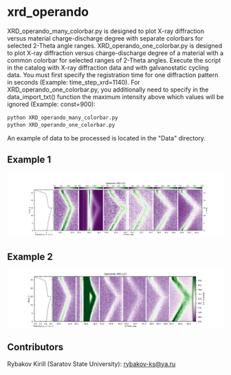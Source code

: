 # xrd_operando
XRD_operando_many_colorbar.py is designed to plot X-ray diffraction versus material charge-discharge degree with separate colorbars for selected 2-Theta angle ranges.
XRD_operando_one_colorbar.py is designed to plot X-ray diffraction versus charge-discharge degree of a material with a common colorbar for selected ranges of 2-Theta angles.
Execute the script in the catalog with X-ray diffraction data and with galvanostatic cycling data. You must first specify the registration time for one diffraction pattern in seconds (Example: time_step_xrd=1140). For XRD_operando_one_colorbar.py, you additionally need to specify in the data_import_txt() function the maximum intensity above which values will be ignored (Example: const=900):
```python
python XRD_operando_many_colorbar.py
python XRD_operando_one_colorbar.py
```
An example of data to be processed is located in the "Data" directory.
## Example 1
![Alt-текст](https://github.com/rybakov-ks/xrd_operando/blob/main/Images/XRD5.jpg "XRD")
## Example 2
![Alt-текст](https://github.com/rybakov-ks/xrd_operando/blob/main/Images/XRD1.jpg "XRD")
## Contributors
Rybakov Kirill (Saratov State University): rybakov-ks@ya.ru
